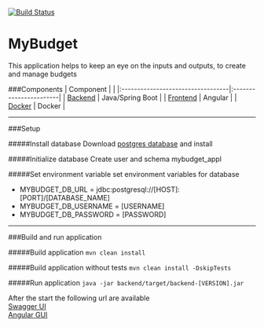 [![Build Status](https://travis-ci.com/felberto/mybudget.svg?branch=release)](https://travis-ci.com/felberto/mybudget)

# MyBudget
This application helps to keep an eye on the inputs and outputs, to create and manage budgets

###Components
| Component                         |                        |
|:----------------------------------|:-----------------------|
| [Backend](./backend/readme.md)    | Java/Spring Boot       |
| [Frontend](./frontend/readme.md)  | Angular                |
| [Docker](./docker/readme.md)      | Docker                 |

---

###Setup

#####Install database
Download [postgres database](https://www.postgresql.org/download/) and install

#####Initialize database
Create user and schema mybudget_appl

#####Set environment variable
set environment variables for database
- MYBUDGET_DB_URL = jdbc:postgresql://[HOST]:[PORT]/[DATABASE_NAME]
- MYBUDGET_DB_USERNAME = [USERNAME]
- MYBUDGET_DB_PASSWORD = [PASSWORD]

---

###Build and run application

#####Build application
```mvn clean install```

#####Build application without tests
```mvn clean install -DskipTests```

#####Run application
```java -jar backend/target/backend-[VERSION].jar```

After the start the following url are available  
[Swagger UI](localhost:8080/swagger-ui.html)  
[Angular GUI](localhost:8080/gui)
